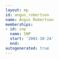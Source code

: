 ```yaml
---
layout: mp
id: angus_robertson
name: Angus Robertson
memberships:
- id: snp
  name: SNP
  start: '2001-10-24'
  end: 
autogenerated: true
---
```

